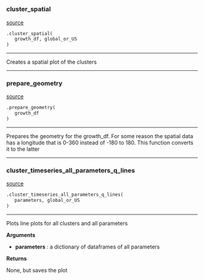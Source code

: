 #


### cluster_spatial
[source](https://github.com/allfed/Seaweed-Growth-Model/blob/master/src/plotting/plotter_grid.py/#L18)
```python
.cluster_spatial(
   growth_df, global_or_US
)
```

---
Creates a spatial plot of the clusters

----


### prepare_geometry
[source](https://github.com/allfed/Seaweed-Growth-Model/blob/master/src/plotting/plotter_grid.py/#L54)
```python
.prepare_geometry(
   growth_df
)
```

---
Prepares the geometry for the growth_df. For some reason the spatial data has
a longitude that is 0-360 instead of -180 to 180. This function converts it to
the latter

----


### cluster_timeseries_all_parameters_q_lines
[source](https://github.com/allfed/Seaweed-Growth-Model/blob/master/src/plotting/plotter_grid.py/#L74)
```python
.cluster_timeseries_all_parameters_q_lines(
   parameters, global_or_US
)
```

---
Plots line plots for all clusters and all parameters

**Arguments**

* **parameters**  : a dictionary of dataframes of all parameters


**Returns**

None, but saves the plot
